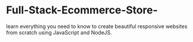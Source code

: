 # Full-Stack-Ecommerce-Store-
 learn everything you need to know to create beautiful responsive websites from scratch using JavaScript and NodeJS.
